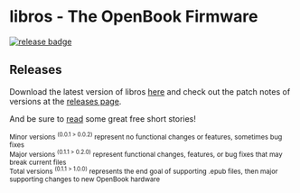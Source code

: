 # libros - The OpenBook Firmware 
[![release badge](https://badgen.net/badge/libros/v0.6.4/blue)](https://github.com/nvts8a/libros/raw/main/releases/libros-LATEST.uf2)

## Releases

Download the latest version of libros [here](https://github.com/nvts8a/libros/raw/main/releases/libros-LATEST.uf2)
and check out the patch notes of versions at the [releases page](https://github.com/nvts8a/libros/releases).

And be sure to [read](https://github.com/nvts8a/libros/tree/main/test/resources/short-stories) some great free short stories!

<sup>Minor versions <sup>(0.0.1 > 0.0.2)</sup> represent no functional changes or features, sometimes bug fixes</sup><br/>
<sup>Major versions <sup>(0.1.1 > 0.2.0)</sup> represent functional changes, features, or bug fixes that may break current files</sup><br/>
<sup>Total versions <sup>(0.1.1 > 1.0.0)</sup> represents the end goal of supporting .epub files, then major supporting changes to new OpenBook hardware</sup><br/>